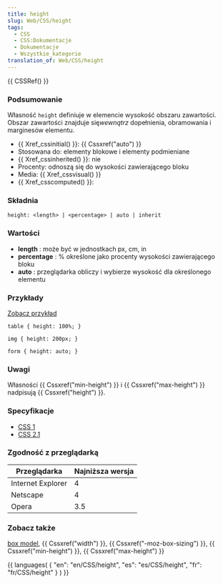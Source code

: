 ```yaml
---
title: height
slug: Web/CSS/height
tags:
  - CSS
  - CSS:Dokumentacje
  - Dokumentacje
  - Wszystkie_kategorie
translation_of: Web/CSS/height
---
```

{{ CSSRef() }}

### Podsumowanie

Własność `height` definiuje w elemencie wysokość obszaru zawartości. Obszar zawartości znajduje się*wewnątrz* dopełnienia, obramowania i marginesów elementu.

- {{ Xref_cssinitial() }}: {{ Cssxref("auto") }}
- Stosowana do: elementy blokowe i elementy podmieniane
- {{ Xref_cssinherited() }}: nie
- Procenty: odnoszą się do wysokości zawierającego bloku
- Media: {{ Xref_cssvisual() }}
- {{ Xref_csscomputed() }}:

### Składnia

    height: <length> | <percentage> | auto | inherit

### Wartości

- **length** : może być w jednostkach px, cm, in
- **percentage** : % określone jako procenty wysokości zawierającego bloku
- **auto** : przeglądarka obliczy i wybierze wysokość dla określonego elementu

### Przykłady

[Zobacz przykład](/samples/cssref/height.html)

    table { height: 100%; }

    img { height: 200px; }

    form { height: auto; }

### Uwagi

Własności {{ Cssxref("min-height") }} i {{ Cssxref("max-height") }} nadpisują {{ Cssxref("height") }}.

### Specyfikacje

- [CSS 1](http://www.w3.org/TR/CSS1#height)
- [CSS 2.1](http://www.w3.org/TR/CSS21/visudet.html#the-height-property)

### Zgodność z przeglądarką

| Przeglądarka      | Najniższa wersja |
| ----------------- | ---------------- |
| Internet Explorer | 4                |
| Netscape          | 4                |
| Opera             | 3.5              |

### Zobacz także

[box model](pl/CSS/box_model), {{ Cssxref("width") }}, {{ Cssxref("-moz-box-sizing") }}, {{ Cssxref("min-height") }}, {{ Cssxref("max-height") }}





{{ languages( { "en": "en/CSS/height", "es": "es/CSS/height", "fr": "fr/CSS/height" } ) }}
